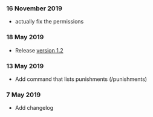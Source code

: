 ### 16 November 2019
- actually fix the permissions

### 18 May 2019
- Release [version 1.2](https://github.com/jsinitx4/Punishments/releases/tag/v1.2)


### 13 May 2019
- Add command that lists punishments (/punishments)


### 7 May 2019
- Add changelog
